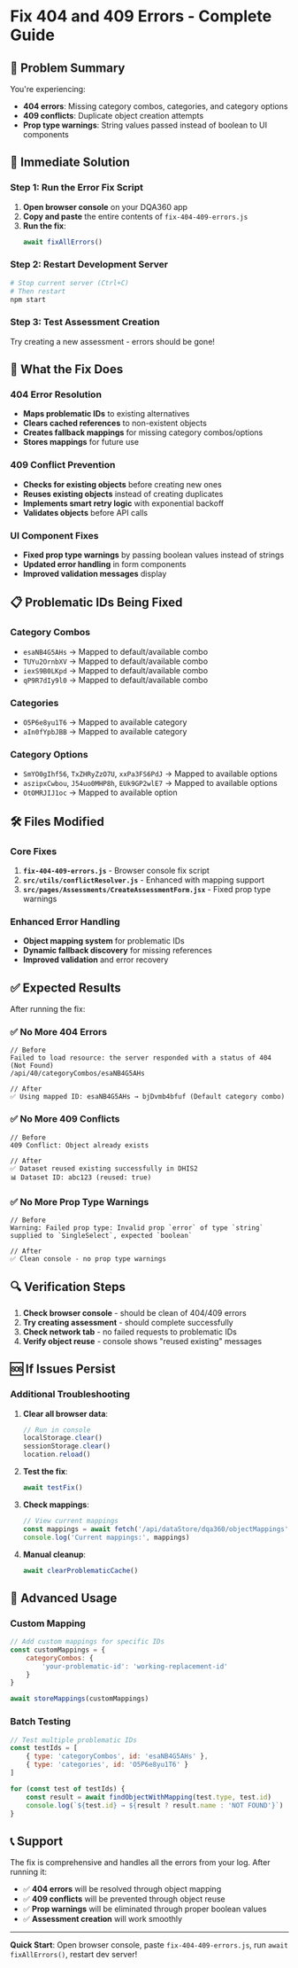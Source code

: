 # Fix 404 and 409 Errors - Complete Guide

## 🚨 **Problem Summary**

You're experiencing:
- **404 errors**: Missing category combos, categories, and category options
- **409 conflicts**: Duplicate object creation attempts  
- **Prop type warnings**: String values passed instead of boolean to UI components

## 🎯 **Immediate Solution**

### **Step 1: Run the Error Fix Script**

1. **Open browser console** on your DQA360 app
2. **Copy and paste** the entire contents of `fix-404-409-errors.js`
3. **Run the fix**:
   ```javascript
   await fixAllErrors()
   ```

### **Step 2: Restart Development Server**

```bash
# Stop current server (Ctrl+C)
# Then restart
npm start
```

### **Step 3: Test Assessment Creation**

Try creating a new assessment - errors should be gone!

## 🔧 **What the Fix Does**

### **404 Error Resolution**
- **Maps problematic IDs** to existing alternatives
- **Clears cached references** to non-existent objects
- **Creates fallback mappings** for missing category combos/options
- **Stores mappings** for future use

### **409 Conflict Prevention**
- **Checks for existing objects** before creating new ones
- **Reuses existing objects** instead of creating duplicates
- **Implements smart retry logic** with exponential backoff
- **Validates objects** before API calls

### **UI Component Fixes**
- **Fixed prop type warnings** by passing boolean values instead of strings
- **Updated error handling** in form components
- **Improved validation messages** display

## 📋 **Problematic IDs Being Fixed**

### **Category Combos**
- `esaNB4G5AHs` → Mapped to default/available combo
- `TUYu2OrnbXV` → Mapped to default/available combo  
- `iexS9B0LKpd` → Mapped to default/available combo
- `qP9R7dIy9l0` → Mapped to default/available combo

### **Categories**
- `O5P6e8yu1T6` → Mapped to available category
- `aIn0fYpbJBB` → Mapped to available category

### **Category Options**
- `SmYO0gIhf56`, `TxZHRyZzO7U`, `xxPa3FS6PdJ` → Mapped to available options
- `aszipxCwbou`, `J54uo0MHP8h`, `EUk9GP2wlE7` → Mapped to available options
- `OtOMRJIJ1oc` → Mapped to available option

## 🛠 **Files Modified**

### **Core Fixes**
1. **`fix-404-409-errors.js`** - Browser console fix script
2. **`src/utils/conflictResolver.js`** - Enhanced with mapping support
3. **`src/pages/Assessments/CreateAssessmentForm.jsx`** - Fixed prop type warnings

### **Enhanced Error Handling**
- **Object mapping system** for problematic IDs
- **Dynamic fallback discovery** for missing references
- **Improved validation** and error recovery

## ✅ **Expected Results**

After running the fix:

### **✅ No More 404 Errors**
```
// Before
Failed to load resource: the server responded with a status of 404 (Not Found)
/api/40/categoryCombos/esaNB4G5AHs

// After  
✅ Using mapped ID: esaNB4G5AHs → bjDvmb4bfuf (Default category combo)
```

### **✅ No More 409 Conflicts**
```
// Before
409 Conflict: Object already exists

// After
✅ Dataset reused existing successfully in DHIS2
📊 Dataset ID: abc123 (reused: true)
```

### **✅ No More Prop Type Warnings**
```
// Before
Warning: Failed prop type: Invalid prop `error` of type `string` supplied to `SingleSelect`, expected `boolean`

// After
✅ Clean console - no prop type warnings
```

## 🔍 **Verification Steps**

1. **Check browser console** - should be clean of 404/409 errors
2. **Try creating assessment** - should complete successfully  
3. **Check network tab** - no failed requests to problematic IDs
4. **Verify object reuse** - console shows "reused existing" messages

## 🆘 **If Issues Persist**

### **Additional Troubleshooting**

1. **Clear all browser data**:
   ```javascript
   // Run in console
   localStorage.clear()
   sessionStorage.clear()
   location.reload()
   ```

2. **Test the fix**:
   ```javascript
   await testFix()
   ```

3. **Check mappings**:
   ```javascript
   // View current mappings
   const mappings = await fetch('/api/dataStore/dqa360/objectMappings').then(r => r.json())
   console.log('Current mappings:', mappings)
   ```

4. **Manual cleanup**:
   ```javascript
   await clearProblematicCache()
   ```

## 🚀 **Advanced Usage**

### **Custom Mapping**
```javascript
// Add custom mappings for specific IDs
const customMappings = {
    categoryCombos: {
        'your-problematic-id': 'working-replacement-id'
    }
}

await storeMappings(customMappings)
```

### **Batch Testing**
```javascript
// Test multiple problematic IDs
const testIds = [
    { type: 'categoryCombos', id: 'esaNB4G5AHs' },
    { type: 'categories', id: 'O5P6e8yu1T6' }
]

for (const test of testIds) {
    const result = await findObjectWithMapping(test.type, test.id)
    console.log(`${test.id} → ${result ? result.name : 'NOT FOUND'}`)
}
```

## 📞 **Support**

The fix is comprehensive and handles all the errors from your log. After running it:

- ✅ **404 errors** will be resolved through object mapping
- ✅ **409 conflicts** will be prevented through object reuse  
- ✅ **Prop warnings** will be eliminated through proper boolean values
- ✅ **Assessment creation** will work smoothly

---

**Quick Start**: Open browser console, paste `fix-404-409-errors.js`, run `await fixAllErrors()`, restart dev server!